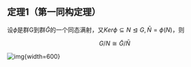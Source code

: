 ## 定理1（第一同构定理）

设$\phi$是群G到群$\bar{G}$的一个同态满射，又$Ker \phi\subseteq N \trianglelefteq G,\bar{N}=\phi(N)$，则

$$G/N\cong \bar{G}/\bar{N}$$

![img](https://github.com/DINOREXNB/DINOREXNB.github.io/blob/main/docs/images/cxds12-1.png?raw=true){width=600}